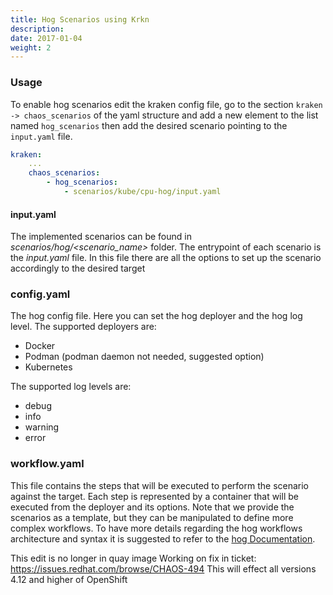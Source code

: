 ```yaml
---
title: Hog Scenarios using Krkn
description: 
date: 2017-01-04
weight: 2
---
```

### Usage

To enable hog scenarios edit the kraken config file, go to the section `kraken -> chaos_scenarios` of the yaml structure
and add a new element to the list named `hog_scenarios` then add the desired scenario
pointing to the `input.yaml` file.
```yaml
kraken:
    ...
    chaos_scenarios:
        - hog_scenarios:
            - scenarios/kube/cpu-hog/input.yaml
```

#### input.yaml
The implemented scenarios can be found in *scenarios/hog/<scenario_name>* folder.
The entrypoint of each scenario is the *input.yaml* file. 
In this file there are all the options to set up the scenario accordingly to the desired target 
### config.yaml
The hog config file. Here you can set the hog deployer and the hog log level.
The supported deployers are:
- Docker
- Podman (podman daemon not needed, suggested option)
- Kubernetes

The supported log levels are:
- debug
- info
- warning
- error
### workflow.yaml
This file contains the steps that will be executed to perform the scenario against the target.
Each step is represented by a container that will be executed from the deployer and its options.
Note that we provide the scenarios as a template, but they can be manipulated to define more complex workflows.
To have more details regarding the hog workflows architecture and syntax it is suggested to refer to the [hog Documentation](https://arcalot.io/hog/).

This edit is no longer in quay image
Working on fix in ticket: https://issues.redhat.com/browse/CHAOS-494
This will effect all versions 4.12 and higher of OpenShift